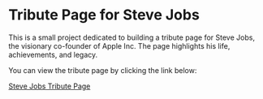 # Tribute Page for Steve Jobs

This is a small project dedicated to building a tribute page for Steve Jobs, the visionary co-founder of Apple Inc. The page highlights his life, achievements, and legacy.

You can view the tribute page by clicking the link below:

[Steve Jobs Tribute Page](https://luunpl.github.io/Build-A-Tribute-Page/)

